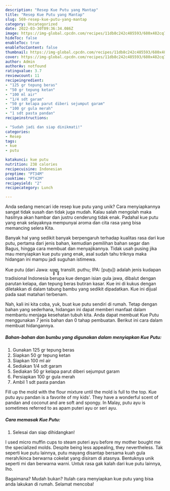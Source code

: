 ```yaml
---
description: "Resep Kue Putu yang Mantap"
title: "Resep Kue Putu yang Mantap"
slug: 569-resep-kue-putu-yang-mantap
category: Uncategorized
date: 2022-03-30T09:36:34.086Z
image: https://img-global.cpcdn.com/recipes/11db8c242c485593/680x482cq70/kue-putu-foto-resep-utama.jpg
hideToc: false
enableToc: true
enableTocContent: false
thumbnail: https://img-global.cpcdn.com/recipes/11db8c242c485593/680x482cq70/kue-putu-foto-resep-utama.jpg
cover: https://img-global.cpcdn.com/recipes/11db8c242c485593/680x482cq70/kue-putu-foto-resep-utama.jpg
author: Admin
authorAv: notfound
ratingvalue: 3.7
reviewcount: 11
recipeingredient:
- "125 gr tepung beras"
- "50 gr tepung ketan"
- "100 ml air"
- "1/4 sdt garam"
- "50 gr kelapa parut diberi sejumput garam"
- "100 gr gula merah"
- "1 sdt pasta pandan"
recipeinstructions:

- "Sudah jadi dan siap dinikmati!"
categories:
- Resep
tags:
- kue
- putu

katakunci: kue putu 
nutrition: 238 calories
recipecuisine: Indonesian
preptime: "PT34M"
cooktime: "PT42M"
recipeyield: "2"
recipecategory: Lunch

---
```





Anda sedang mencari ide resep kue putu yang unik? Cara menyiapkannya sangat tidak susah dan tidak juga mudah. Kalau salah mengolah maka hasilnya akan hambar dan justru cenderung tidak enak. Padahal kue putu yang enak selayaknya mempunyai aroma dan cita rasa yang bisa memancing selera Kita.





Banyak hal yang sedikit banyak berpengaruh terhadap kualitas rasa dari kue putu, pertama dari jenis bahan, kemudian pemilihan bahan segar dan Bagus, hingga cara membuat dan menyajikannya. Tidak usah pusing jika mau menyiapkan kue putu yang enak,      asal sudah tahu triknya maka hidangan ini mampu jadi suguhan istimewa.














Kue putu (dari Jawa: ꦥꦸꦛꦸ, translit. puthu; IPA: [puʈu]) adalah jenis kudapan tradisional Indonesia berupa kue dengan isian gula jawa, dibalut dengan parutan kelapa, dan tepung beras butiran kasar. Kue ini di kukus dengan diletakkan di dalam tabung bambu yang sedikit dipadatkan. Kue ini dijual pada saat matahari terbenam.






Nah, kali ini kita coba, yuk, buat kue putu sendiri di rumah. Tetap dengan bahan yang sederhana, hidangan ini dapat memberi manfaat dalam membantu menjaga kesehatan tubuh kita. Anda dapat membuat Kue Putu menggunakan 7 jenis bahan dan 0 tahap pembuatan. Berikut ini cara dalam membuat hidangannya.

<!--inarticleads1-->

##### Bahan-bahan dan bumbu yang digunakan dalam menyiapkan Kue Putu:

1. Gunakan 125 gr tepung beras
1. Siapkan 50 gr tepung ketan
1. Siapkan 100 ml air
1. Sediakan 1/4 sdt garam
1. Sediakan 50 gr kelapa parut diberi sejumput garam
1. Persiapkan 100 gr gula merah
1. Ambil 1 sdt pasta pandan


Fill up the mold with the flour mixture until the mold is full to the top. Kue putu ayu pandan is a favorite of my kids&#39;. They have a wonderful scent of pandan and coconut and are soft and spongy. In Malay, putu ayu is sometimes referred to as apam puteri ayu or seri ayu. 

<!--inarticleads2-->

##### Cara memasak Kue Putu:


1. Selesai dan siap dihidangkan!

I used micro muffin cups to steam puteri ayu before my mother bought me the specialized molds. Despite being less appealing, they nevertheless. Tak seperti kue putu lainnya, putu mayang disantap bersama kuah gula merah/kinca berwarna cokelat yang disiram di atasnya. Bentuknya unik seperti mi dan berwarna warni. Untuk rasa gak kalah dari kue putu lainnya, lho. 

Bagaimana? Mudah bukan? Itulah cara menyiapkan kue putu yang bisa anda lakukan di rumah. Selamat mencoba!
